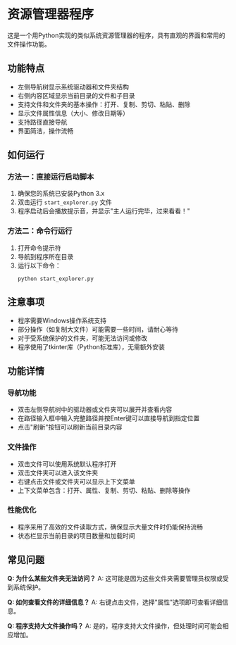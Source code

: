 # 资源管理器程序

这是一个用Python实现的类似系统资源管理器的程序，具有直观的界面和常用的文件操作功能。

## 功能特点

- 左侧导航树显示系统驱动器和文件夹结构
- 右侧内容区域显示当前目录的文件和子目录
- 支持文件和文件夹的基本操作：打开、复制、剪切、粘贴、删除
- 显示文件属性信息（大小、修改日期等）
- 支持路径直接导航
- 界面简洁，操作流畅

## 如何运行

### 方法一：直接运行启动脚本

1. 确保您的系统已安装Python 3.x
2. 双击运行 `start_explorer.py` 文件
3. 程序启动后会播放提示音，并显示"主人运行完毕，过来看看！"

### 方法二：命令行运行

1. 打开命令提示符
2. 导航到程序所在目录
3. 运行以下命令：
   ```
   python start_explorer.py
   ```

## 注意事项

- 程序需要Windows操作系统支持
- 部分操作（如复制大文件）可能需要一些时间，请耐心等待
- 对于受系统保护的文件夹，可能无法访问或修改
- 程序使用了tkinter库（Python标准库），无需额外安装

## 功能详情

### 导航功能
- 双击左侧导航树中的驱动器或文件夹可以展开并查看内容
- 在路径输入框中输入完整路径并按Enter键可以直接导航到指定位置
- 点击"刷新"按钮可以刷新当前目录内容

### 文件操作
- 双击文件可以使用系统默认程序打开
- 双击文件夹可以进入该文件夹
- 右键点击文件或文件夹可以显示上下文菜单
- 上下文菜单包含：打开、属性、复制、剪切、粘贴、删除等操作

### 性能优化
- 程序采用了高效的文件读取方式，确保显示大量文件时仍能保持流畅
- 状态栏显示当前目录的项目数量和加载时间

## 常见问题

**Q: 为什么某些文件夹无法访问？**
A: 这可能是因为这些文件夹需要管理员权限或受到系统保护。

**Q: 如何查看文件的详细信息？**
A: 右键点击文件，选择"属性"选项即可查看详细信息。

**Q: 程序支持大文件操作吗？**
A: 是的，程序支持大文件操作，但处理时间可能会相应增加。